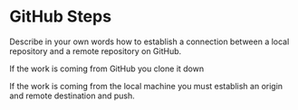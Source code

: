 # GitHub Steps

Describe in your own words how to establish a connection between a local repository and a remote repository on GitHub.

If the work is coming from GitHub you clone it down

If the work is coming from the local machine you must establish an origin and remote destination and push.